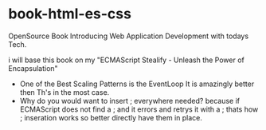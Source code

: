 # book-html-es-css
OpenSource Book Introducing Web Application Development with todays Tech.

i will base this book on my "ECMAScript Stealify - Unleash the Power of Encapsulation"

- One of the Best Scaling Patterns is the EventLoop It is amazingly better then Th's in the most case.
- Why do you would want to insert ; everywhere needed? because if ECMAScript does not find a ; and it errors and retrys it with a ; thats how ; inseration works so better directly have them in place.
